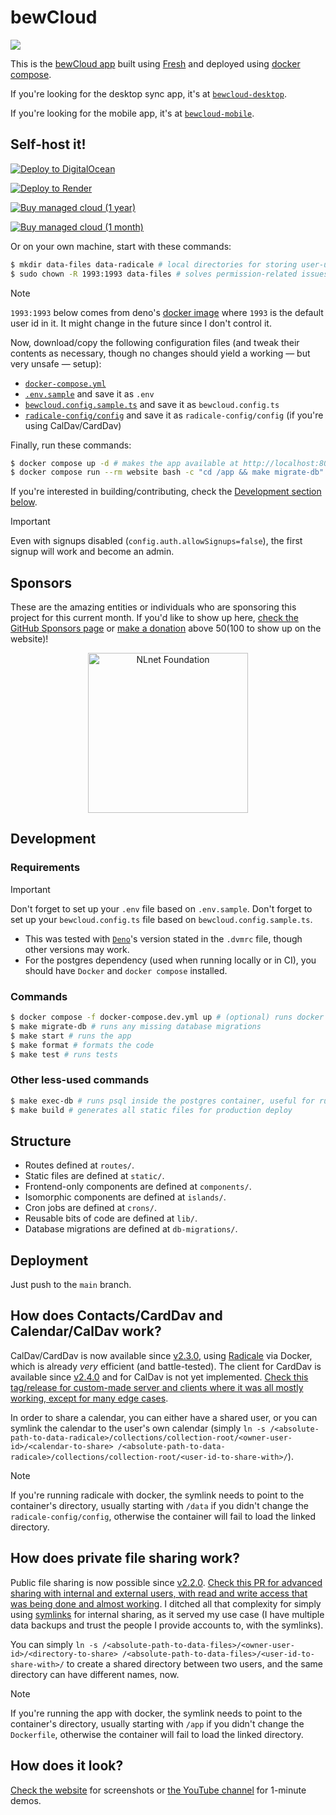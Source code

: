 # bewCloud

[![](https://github.com/bewcloud/bewcloud/workflows/Run%20Tests/badge.svg)](https://github.com/bewcloud/bewcloud/actions?workflow=Run+Tests)

This is the [bewCloud app](https://bewcloud.com) built using [Fresh](https://fresh.deno.dev) and deployed using [docker compose](https://docs.docker.com/compose/).

If you're looking for the desktop sync app, it's at [`bewcloud-desktop`](https://github.com/bewcloud/bewcloud-desktop).

If you're looking for the mobile app, it's at [`bewcloud-mobile`](https://github.com/bewcloud/bewcloud-mobile).

## Self-host it!

[![Deploy to DigitalOcean](https://www.deploytodo.com/do-btn-blue.svg)](https://cloud.digitalocean.com/apps/new?repo=https://github.com/bewcloud/bewcloud)

[![Deploy to Render](https://render.com/images/deploy-to-render-button.svg)](https://render.com/deploy?repo=https://github.com/bewcloud/bewcloud)

[![Buy managed cloud (1 year)](https://img.shields.io/badge/Buy%20managed%20cloud%20(1%20year)-51a4fb?style=for-the-badge)](https://buy.stripe.com/eVa01HgQk0Ap0eseVz)

[![Buy managed cloud (1 month)](https://img.shields.io/badge/Buy%20managed%20cloud%20(1%20month)-51a4fb?style=for-the-badge)](https://buy.stripe.com/fZu8wOb5RfIydj56FA1gs0J)

Or on your own machine, start with these commands:

```sh
$ mkdir data-files data-radicale # local directories for storing user-uploaded files and radicale data
$ sudo chown -R 1993:1993 data-files # solves permission-related issues in the container with uploading files
```

> [!NOTE]
> `1993:1993` below comes from deno's [docker image](https://github.com/denoland/deno_docker/blob/2abfe921484bdc79d11c7187a9d7b59537457c31/ubuntu.dockerfile#L20-L22) where `1993` is the default user id in it. It might change in the future since I don't control it.

Now, download/copy the following configuration files (and tweak their contents as necessary, though no changes should yield a working — but very unsafe — setup):

- [`docker-compose.yml`](/docker-compose.yml)
- [`.env.sample`](/.env.sample) and save it as `.env`
- [`bewcloud.config.sample.ts`](/bewcloud.config.sample.ts) and save it as `bewcloud.config.ts`
- [`radicale-config/config`](/radicale-config/config) and save it as `radicale-config/config` (if you're using CalDav/CardDav)

Finally, run these commands:

```sh
$ docker compose up -d # makes the app available at http://localhost:8000
$ docker compose run --rm website bash -c "cd /app && make migrate-db" # initializes/updates the database (only needs to be executed the first time and on any data updates)
```

If you're interested in building/contributing, check the [Development section below](#development).

> [!IMPORTANT]
> Even with signups disabled (`config.auth.allowSignups=false`), the first signup will work and become an admin.

## Sponsors

These are the amazing entities or individuals who are sponsoring this project for this current month. If you'd like to show up here, [check the GitHub Sponsors page](https://github.com/sponsors/bewcloud) or [make a donation](https://donate.stripe.com/bIYeWBbw00Ape5iaFi) above $50 ($100 to show up on the website)!

<p align="center" width="100%">
  <a href="https://nlnet.nl/project/bewCloud/" title="NLnet Foundation">
    <img src="https://nlnet.nl/logo/banner.svg" alt="NLnet Foundation" width="256" />
  </a>
</p>

## Development

### Requirements

> [!IMPORTANT]
> Don't forget to set up your `.env` file based on `.env.sample`.
> Don't forget to set up your `bewcloud.config.ts` file based on `bewcloud.config.sample.ts`.

- This was tested with [`Deno`](https://deno.land)'s version stated in the `.dvmrc` file, though other versions may work.
- For the postgres dependency (used when running locally or in CI), you should have `Docker` and `docker compose` installed.

### Commands

```sh
$ docker compose -f docker-compose.dev.yml up # (optional) runs docker with postgres, locally
$ make migrate-db # runs any missing database migrations
$ make start # runs the app
$ make format # formats the code
$ make test # runs tests
```

### Other less-used commands

```sh
$ make exec-db # runs psql inside the postgres container, useful for running direct development queries like `DROP DATABASE "bewcloud"; CREATE DATABASE "bewcloud";`
$ make build # generates all static files for production deploy
```

## Structure

- Routes defined at `routes/`.
- Static files are defined at `static/`.
- Frontend-only components are defined at `components/`.
- Isomorphic components are defined at `islands/`.
- Cron jobs are defined at `crons/`.
- Reusable bits of code are defined at `lib/`.
- Database migrations are defined at `db-migrations/`.

## Deployment

Just push to the `main` branch.

## How does Contacts/CardDav and Calendar/CalDav work?

CalDav/CardDav is now available since [v2.3.0](https://github.com/bewcloud/bewcloud/releases/tag/v2.3.0), using [Radicale](https://radicale.org/v3.html) via Docker, which is already _very_ efficient (and battle-tested). The client for CardDav is available since [v2.4.0](https://github.com/bewcloud/bewcloud/releases/tag/v2.3.0) and for CalDav is not yet implemented. [Check this tag/release for custom-made server and clients where it was all mostly working, except for many edge cases](https://github.com/bewcloud/bewcloud/releases/tag/v0.0.1-self-made-carddav-caldav).

In order to share a calendar, you can either have a shared user, or you can symlink the calendar to the user's own calendar (simply `ln -s /<absolute-path-to-data-radicale>/collections/collection-root/<owner-user-id>/<calendar-to-share> /<absolute-path-to-data-radicale>/collections/collection-root/<user-id-to-share-with>/`).

> [!NOTE]
> If you're running radicale with docker, the symlink needs to point to the container's directory, usually starting with `/data` if you didn't change the `radicale-config/config`, otherwise the container will fail to load the linked directory.

## How does private file sharing work?

Public file sharing is now possible since [v2.2.0](https://github.com/bewcloud/bewcloud/releases/tag/v2.2.0). [Check this PR for advanced sharing with internal and external users, with read and write access that was being done and almost working](https://github.com/bewcloud/bewcloud/pull/4). I ditched all that complexity for simply using [symlinks](https://en.wikipedia.org/wiki/Symbolic_link) for internal sharing, as it served my use case (I have multiple data backups and trust the people I provide accounts to, with the symlinks).

You can simply `ln -s /<absolute-path-to-data-files>/<owner-user-id>/<directory-to-share> /<absolute-path-to-data-files>/<user-id-to-share-with>/` to create a shared directory between two users, and the same directory can have different names, now.

> [!NOTE]
> If you're running the app with docker, the symlink needs to point to the container's directory, usually starting with `/app` if you didn't change the `Dockerfile`, otherwise the container will fail to load the linked directory.

## How does it look?

[Check the website](https://bewcloud.com) for screenshots or [the YouTube channel](https://www.youtube.com/@bewCloud) for 1-minute demos.
